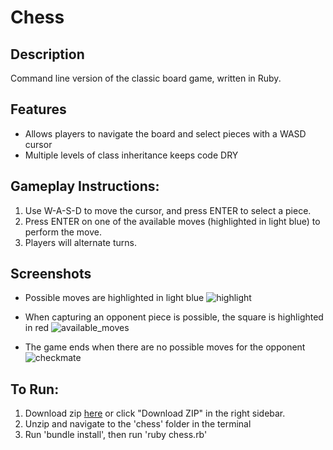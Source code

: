 # Chess

## Description
Command line version of the classic board game, written in Ruby.

## Features
- Allows players to navigate the board and select pieces with a WASD cursor
- Multiple levels of class inheritance keeps code DRY

## Gameplay Instructions:
1. Use W-A-S-D to move the cursor, and press ENTER to select a piece.
2. Press ENTER on one of the available moves (highlighted in light blue) to perform the move.
3. Players will alternate turns.

## Screenshots
- Possible moves are highlighted in light blue
  ![highlight]

- When capturing an opponent piece is possible, the square is highlighted in red
  ![available_moves]

- The game ends when there are no possible moves for the opponent
  ![checkmate]

## To Run:
1. Download zip [here](http://github.com/kushkp/Chess/archive/master.zip) or click "Download ZIP" in the right sidebar.
2. Unzip and navigate to the 'chess' folder in the terminal
3. Run 'bundle install', then run 'ruby chess.rb'


[highlight]: '/docs/initial.png'
[available_moves]: '/docs/capture.png'
[checkmate]: '/docs/gameover.png'
